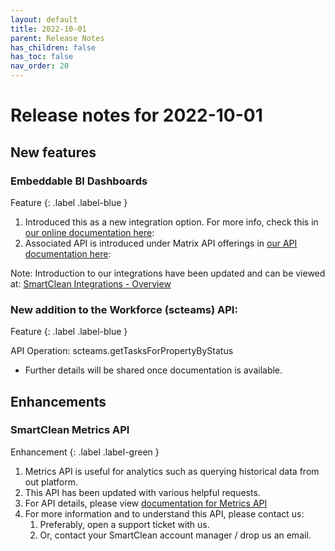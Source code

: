 ```yaml
---
layout: default
title: 2022-10-01
parent: Release Notes
has_children: false
has_toc: false
nav_order: 20
---
```


# Release notes for 2022-10-01

## New features

### Embeddable BI Dashboards
Feature
{: .label .label-blue }

1. Introduced this as a new integration option.
For more info, check this in [our online documentation here](https://www.docs.smartclean.io/integrations_ui.html):
2. Associated API is introduced under Matrix API offerings 
in [our API documentation here](https://www.apidocs.smartclean.io/matrixAPIs/matrix_api_bi_embed.html):

Note: Introduction to our integrations have been updated and can be viewed at:
[SmartClean Integrations - Overview](https://smartcleantech-my.sharepoint.com/:b:/g/personal/neel_smartclean_io/ERfj9nM7qgFHrIA46fye8P0BqA361KlZjFzBV9sSHjtMcg)

### New addition to the Workforce (scteams) API:
Feature
{: .label .label-blue }

API Operation: scteams.getTasksForPropertyByStatus
- Further details will be shared once documentation is available.

## Enhancements

### SmartClean Metrics API
Enhancement
{: .label .label-green }

1. Metrics API is useful for analytics such as querying historical data from out platform.
2. This API has been updated with various helpful requests.
3. For API details, please view [documentation for Metrics API](https://www.apidocs.smartclean.io/metricsProxy.html)
4. For more information and to understand this API, please contact us:
   1. Preferably, open a support ticket with us.
   2. Or, contact your SmartClean account manager / drop us an email.
